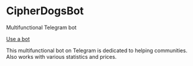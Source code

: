 # CipherDogsBot
Multifunctional Telegram bot

[Use a bot](https://t.me/cipher_dogs_bot)

This multifunctional bot on Telegram is dedicated to helping communities. Also works with various statistics and prices.
